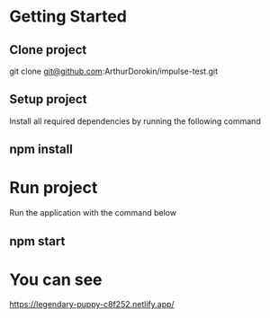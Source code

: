 # Getting Started

## Clone project

git clone git@github.com:ArthurDorokin/impulse-test.git

## Setup project

Install all required dependencies by running the following command

## npm install

# Run project

Run the application with the command below

## npm start

# You can see
https://legendary-puppy-c8f252.netlify.app/
